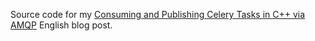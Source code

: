 Source code for my [Consuming and Publishing Celery Tasks in C++ via AMQP](https://blog.petrzemek.net/2017/06/25/consuming-and-publishing-celery-tasks-in-cpp-via-amqp/) English blog post.

